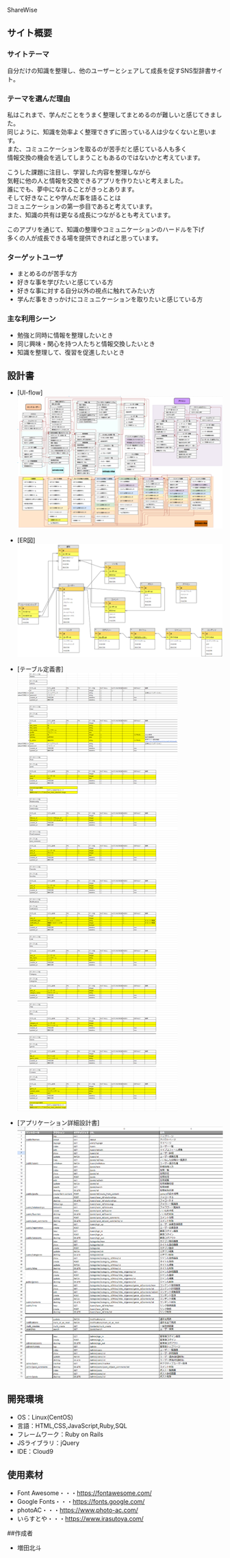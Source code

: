 ShareWise
## サイト概要
  ### サイトテーマ
  自分だけの知識を整理し、他のユーザーとシェアして成長を促すSNS型辞書サイト。  
  
  ### テーマを選んだ理由
  私はこれまで、学んだことをうまく整理してまとめるのが難しいと感じてきました。  
  同じように、知識を効率よく整理できずに困っている人は少なくないと思います。  
  また、コミュニケーションを取るのが苦手だと感じている人も多く  
  情報交換の機会を逃してしまうこともあるのではないかと考えています。  
  
  こうした課題に注目し、学習した内容を整理しながら  
  気軽に他の人と情報を交換できるアプリを作りたいと考えました。  
  誰にでも、夢中になれることがきっとあります。  
  そして好きなことや学んだ事を語ることは  
  コミュニケーションの第一歩目であると考えています。  
  また、知識の共有は更なる成長につながるとも考えています。  
  
  このアプリを通じて、知識の整理やコミュニケーションのハードルを下げ  
  多くの人が成長できる場を提供できればと思っています。  
  
  ### ターゲットユーザ
  - まとめるのが苦手な方
  - 好きな事を学びたいと感じている方
  - 好きな事に対する自分以外の視点に触れてみたい方 
  - 学んだ事をきっかけにコミュニケーションを取りたいと感じている方 
​  
  ### 主な利用シーン
  - 勉強と同時に情報を整理したいとき
  - 同じ興味・関心を持つ人たちと情報交換したいとき
  - 知識を整理して、復習を促進したいとき
  
## 設計書
- [UI-flow]
 ![UI-flow](https://raw.githubusercontent.com/masudahokuto/sharewise/main/app/assets/images/UI-flow.png)
  
- [ER図]
 ![ER図](https://raw.githubusercontent.com/masudahokuto/sharewise/main/app/assets/images/erd.png)
  
- [テーブル定義書]
 ![アプリケーション詳細設計書](https://raw.githubusercontent.com/masudahokuto/sharewise/main/app/assets/images/tdd.png)
  
- [アプリケーション詳細設計書]
 ![アプリケーション詳細設計書](https://raw.githubusercontent.com/masudahokuto/sharewise/main/app/assets/images/app-detail.png)
  
## 開発環境
- OS：Linux(CentOS)
- 言語：HTML,CSS,JavaScript,Ruby,SQL
- フレームワーク：Ruby on Rails
- JSライブラリ：jQuery
- IDE：Cloud9
  
## 使用素材
- Font Awesome・・・https://fontawesome.com/
- Google Fonts・・・https://fonts.google.com/
- photoAC・・・https://www.photo-ac.com/
- いらすとや・・・https://www.irasutoya.com/
  
##作成者
- 増田北斗